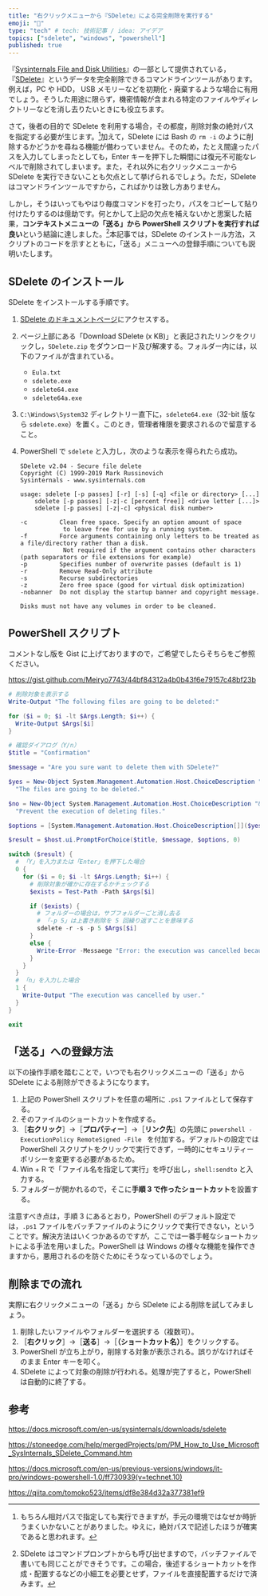```yaml
---
title: "右クリックメニューから『SDelete』による完全削除を実行する"
emoji: "🚮"
type: "tech" # tech: 技術記事 / idea: アイデア
topics: ["sdelete", "windows", "powershell"]
published: true
---
```


『[Sysinternals File and Disk Utilities](https://docs.microsoft.com/en-us/sysinternals/downloads/file-and-disk-utilities)』の一部として提供されている，『[SDelete](https://docs.microsoft.com/en-us/sysinternals/downloads/sdelete)』というデータを完全削除できるコマンドラインツールがあります。例えば，PC や HDD， USB メモリーなどを初期化・廃棄するような場合に有用でしょう。そうした用途に限らず，機密情報が含まれる特定のファイルやディレクトリーなどを消し去りたいときにも役立ちます。

さて，後者の目的で SDelete を利用する場合，その都度，削除対象の絶対パスを指定する必要が生じます。[^abs]加えて，SDelete には Bash の `rm -i` のように削除するかどうかを尋ねる機能が備わっていません。そのため，たとえ間違ったパスを入力してしまったとしても，Enter キーを押下した瞬間には復元不可能なレベルで削除されてしまいます。また，それ以外に右クリックメニューから SDelete を実行できないことも欠点として挙げられるでしょう。ただ，SDelete はコマンドラインツールですから，こればかりは致し方ありません。

[^abs]: もちろん相対パスで指定しても実行できますが，手元の環境ではなぜか時折うまくいかないことがありました。ゆえに，絶対パスで記述したほうが確実であると思われます。

しかし，そうはいってもやはり毎度コマンドを打ったり，パスをコピーして貼り付けたりするのは億劫です。何とかして上記の欠点を補えないかと思案した結果，**コンテキストメニューの「送る」から PowerShell スクリプトを実行すれば良い**という結論に達しました。[^why-powershell]本記事では，SDelete のインストール方法，スクリプトのコードを示すとともに，「送る」メニューへの登録手順についても説明いたします。

[^why-powershell]: SDelete はコマンドプロンプトからも呼び出せますので，バッチファイルで書いても同じことができそうです。この場合，後述するショートカットを作成・配置するなどの小細工を必要とせず，ファイルを直接配置するだけで済みます。

## SDelete のインストール

SDelete をインストールする手順です。

1. [SDelete のドキュメントページ](https://docs.microsoft.com/en-us/sysinternals/downloads/sdelete)にアクセスする。
2. ページ上部にある「Download SDelete (x KB)」と表記されたリンクをクリックし，`SDelete.zip` をダウンロード及び解凍する。フォルダー内には，以下のファイルが含まれている。
   - `Eula.txt`
   - `sdelete.exe`
   - `sdelete64.exe`
   - `sdelete64a.exe`
3. `C:\Windows\System32` ディレクトリー直下に，`sdelete64.exe`（32-bit 版なら `sdelete.exe`）を置く。このとき，管理者権限を要求されるので留意すること。
4. PowerShell で `sdelete` と入力し，次のような表示を得られたら成功。

   ```
   SDelete v2.04 - Secure file delete
   Copyright (C) 1999-2019 Mark Russinovich
   Sysinternals - www.sysinternals.com

   usage: sdelete [-p passes] [-r] [-s] [-q] <file or directory> [...]
       sdelete [-p passes] [-z|-c [percent free]] <drive letter [...]>
       sdelete [-p passes] [-z|-c] <physical disk number>

   -c         Clean free space. Specify an option amount of space
               to leave free for use by a running system.
   -f         Force arguments containing only letters to be treated as a file/directory rather than a disk.
               Not required if the argument contains other characters (path separators or file extensions for example)
   -p         Specifies number of overwrite passes (default is 1)
   -r         Remove Read-Only attribute
   -s         Recurse subdirectories
   -z         Zero free space (good for virtual disk optimization)
   -nobanner  Do not display the startup banner and copyright message.

   Disks must not have any volumes in order to be cleaned.
   ```

## PowerShell スクリプト

コメントなし版を Gist に上げておりますので，ご希望でしたらそちらをご参照ください。

https://gist.github.com/Meiryo7743/44bf84312a4b0b43f6e79157c48bf23b

```powershell
# 削除対象を表示する
Write-Output "The following files are going to be deleted:"

for ($i = 0; $i -lt $Args.Length; $i++) {
  Write-Output $Args[$i]
}

# 確認ダイアログ（Y/n）
$title = "Confirmation"

$message = "Are you sure want to delete them with SDelete?"

$yes = New-Object System.Management.Automation.Host.ChoiceDescription "&Yes", `
  "The files are going to be deleted."

$no = New-Object System.Management.Automation.Host.ChoiceDescription "&No", `
  "Prevent the execution of deleting files."

$options = [System.Management.Automation.Host.ChoiceDescription[]]($yes, $no)

$result = $host.ui.PromptForChoice($title, $message, $options, 0)

switch ($result) {
  # 「Y」を入力または「Enter」を押下した場合
  0 {
    for ($i = 0; $i -lt $Args.Length; $i++) {
      # 削除対象が確かに存在するかチェックする
      $exists = Test-Path -Path $Args[$i]

      if ($exists) {
        # フォルダーの場合は，サブフォルダーごと消し去る
        # 「-p 5」は上書き削除を 5 回繰り返すことを意味する
        sdelete -r -s -p 5 $Args[$i]
      }
      else {
        Write-Error -Messaege "Error: the execution was cancelled because of invalided path." -Category InvalidArgument
      }
    }
  }
  # 「n」を入力した場合
  1 {
    Write-Output "The execution was cancelled by user."
  }
}

exit
```

## 「送る」への登録方法

以下の操作手順を踏むことで，いつでも右クリックメニューの「送る」から SDelete による削除ができるようになります。

1. 上記の PowerShell スクリプトを任意の場所に `.ps1` ファイルとして保存する。
2. そのファイルのショートカットを作成する。
3. ［**右クリック**］→［**プロパティー**］→［**リンク先**］の先頭に `powershell -ExecutionPolicy RemoteSigned -File ` を付加する。デフォルトの設定では PowerShell スクリプトをクリックで実行できず，一時的にセキュリティーポリシーを変更する必要があるため。
4. Win + R で「ファイル名を指定して実行」を呼び出し，`shell:sendto` と入力する。
5. フォルダーが開かれるので，そこに**手順 3 で作ったショートカット**を設置する。

注意すべき点は，手順 3 にあるとおり，PowerShell のデフォルト設定では，`.ps1` ファイルをバッチファイルのようにクリックで実行できない，ということです。解決方法はいくつかあるのですが，ここでは一番手軽なショートカットによる手法を用いました。PowerShell は Windows の様々な機能を操作できますから，悪用されるのを防ぐためにそうなっているのでしょう。

## 削除までの流れ

実際に右クリックメニューの「送る」から SDelete による削除を試してみましょう。

1. 削除したいファイルやフォルダーを選択する（複数可）。
2. ［**右クリック**］→［**送る**］→［**（ショートカット名）**］をクリックする。
3. PowerShell が立ち上がり，削除する対象が表示される。誤りがなければそのまま Enter キーを叩く。
4. SDelete によって対象の削除が行われる。処理が完了すると，PowerShell は自動的に終了する。

## 参考

<!-- textlint-disable -->

https://docs.microsoft.com/en-us/sysinternals/downloads/sdelete

https://stoneedge.com/help/mergedProjects/pm/PM_How_to_Use_Microsoft_SysInternals_SDelete_Command.htm

https://docs.microsoft.com/en-us/previous-versions/windows/it-pro/windows-powershell-1.0/ff730939(v=technet.10)

https://qiita.com/tomoko523/items/df8e384d32a377381ef9

<!-- textlint-enable -->

